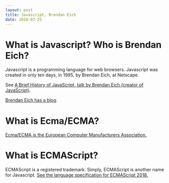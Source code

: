 ```yaml
---
layout: post
title: Javascript, Brendan Eich
date: 2018-07-25
---
```


# What is Javascript? Who is Brendan Eich?

Javascript is a programming language for web browsers. Javascript was created in only ten days, in 1995, by Brendan Eich, at Netscape.

See [A Brief History of JavaScript, talk by Brendan Eich (creator of JavaScript)](https://www.youtube.com/watch?v=qKJP93dWn40).

[Brendan Eich has a blog](https://brendaneich.com/).

# What is Ecma/ECMA?

[Ecma/ECMA is the European Computer Manufacturers Association.](https://www.ecma-international.org/)

# What is ECMAScript?

ECMAScript is a registered trademark. Simply, ECMAScript is another name for Javascript. [See the language specification for ECMAScript 2018.](https://www.ecma-international.org/publications/standards/Ecma-262.htm)
